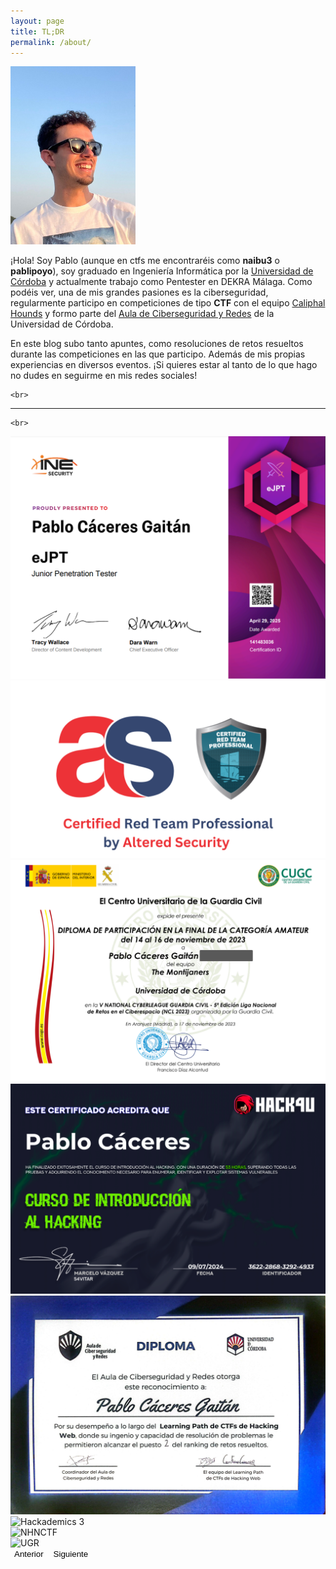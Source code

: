 ```yaml
---
layout: page
title: TL;DR
permalink: /about/
---
```


<div class="container mt-4">
  <div class="row align-items-center">
    <div class="col-md-3 text-center d-flex justify-content-center">
      <img src="/images/pages/about/pablo.jpg" alt="Foto de Pablo" class="img-fluid rounded-3" style="max-width: 200px;" id="profileImage">
    </div>
    <div class="col-md-8">
      <p>
        ¡Hola! Soy Pablo (aunque en ctfs me encontraréis como <strong>naibu3</strong> o <strong>pablipoyo</strong>), soy graduado en Ingeniería Informática por la 
        <a href="http://www.uco.es/">Universidad de Córdoba</a> y actualmente trabajo como Pentester en DEKRA Málaga. Como podéis ver, una de mis grandes pasiones es la ciberseguridad, regularmente participo en 
        competiciones de tipo <strong>CTF</strong> con el equipo 
        <a href="https://ctftime.org/team/225933/">Caliphal Hounds</a> y formo parte del 
        <a href="https://www.uco.es/aulaRedesSeguridad/">Aula de Ciberseguridad y Redes</a> de la Universidad de Córdoba.
      </p>
      <p>
        En este blog subo tanto apuntes, como resoluciones de retos resueltos durante las competiciones en las que participo. 
        Además de mis propias experiencias en diversos eventos. ¡Si quieres estar al tanto de lo que hago no dudes en seguirme en mis redes sociales!
      </p>
    </div>
  </div>

    <br>

  <hr class="my-4">

    <br>

  <div id="certCarousel" class="carousel slide" data-bs-ride="carousel">
    <div class="carousel-inner">
      <div class="carousel-item active">
        <img src="/images/posts/eJPT_cert.png" class="d-block w-75 mx-auto" alt="eJPT">
      </div>
      <div class="carousel-item active">
        <img src="/images/posts/CRTP.png" class="d-block w-75 mx-auto" alt="CRTP">
      </div>
      <div class="carousel-item">
        <img src="/images/pages/about/NCL_cert.png" class="d-block w-75 mx-auto" alt="NCL">
      </div>
      <div class="carousel-item">
        <img src="/images/pages/about/hack4u_cert.png" class="d-block w-75 mx-auto" alt="Hack4U Introducción al Hacking">
      </div>
      <div class="carousel-item">
        <img src="/images/pages/about/hackademics.jpg" class="d-block w-75 mx-auto" alt="Hackademics">
      </div>
      <div class="carousel-item">
        <img src="/images/pages/about/HF3.jpg" class="d-block w-75 mx-auto" alt="Hackademics 3">
      </div>
      <div class="carousel-item">
        <img src="/images/pages/about/NHNCTF.jpg" class="d-block w-75 mx-auto" alt="NHNCTF">
      </div>
      <div class="carousel-item">
        <img src="/images/pages/about/UGR.jpg" class="d-block w-75 mx-auto" alt="UGR">
      </div>
      <!-- Añade más items según necesites -->
    </div>
    <button class="carousel-control-prev" type="button" data-bs-target="#certCarousel" data-bs-slide="prev" style="background-color: transparent; border: none;">
      <span class="carousel-control-prev-icon" aria-hidden="true" style="background-color: black;"></span>
      <span class="visually-hidden">Anterior</span>
    </button>
    <button class="carousel-control-next" type="button" data-bs-target="#certCarousel" data-bs-slide="next" style="background-color: transparent; border: none;">
      <span class="carousel-control-next-icon" aria-hidden="true" style="background-color: black;"></span>
      <span class="visually-hidden">Siguiente</span>
    </button>
  </div>
</div>

<!-- Asegúrate de tener Bootstrap cargado -->
<link href="https://cdn.jsdelivr.net/npm/bootstrap@5.3.2/dist/css/bootstrap.min.css" rel="stylesheet">
<script src="https://cdn.jsdelivr.net/npm/bootstrap@5.3.2/dist/js/bootstrap.bundle.min.js"></script>

<style>
  /* Media query para dispositivos móviles: */
  @media (max-width: 767px) {
    #profileImage {
      display: none; /* Oculta la imagen en pantallas pequeñas */
    }
  }
</style>